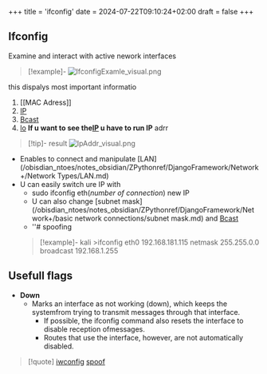 +++
title = 'ifconfig'
date = 2024-07-22T09:10:24+02:00
draft = false
+++

## Ifconfig 
Examine and interact with active nework interfaces 

>[!example]-
>![IfconfigExamle_visual.png](/IfconfigExamle_visual.png)

this dispalys most important informatio 
1.  [[MAC Adress]]
2. [IP](/obisdian_ntoes/notes_obsidian/ZPythonref/DjangoFramework/Network+/Ref_OSI/IP.md)
3. [Bcast](/obisdian_ntoes/notes_obsidian/Penetration/Bcast.md)
4. [lo](/obisdian_ntoes/notes_obsidian/Penetration/lo.md)
**If u want to see the[IP](/obisdian_ntoes/notes_obsidian/ZPythonref/DjangoFramework/Network+/Ref_OSI/IP.md) u have to 
run IP**  adrr
>[!tip]- result
>![IpAddr_visual.png](/IpAddr_visual.png)

- Enables to connect and  manipulate [LAN](/obisdian_ntoes/notes_obsidian/ZPythonref/DjangoFramework/Network+/Network Types/LAN.md)
- U can easily switch ure IP with 
	- sudo ifconfig eth(*number of connection*) new IP
	- U can also change [subnet mask](/obisdian_ntoes/notes_obsidian/ZPythonref/DjangoFramework/Network+/basic network connections/subnet mask.md) and  [Bcast](/obisdian_ntoes/notes_obsidian/Penetration/Bcast.md) 
	-  ''#  spoofing 
	>[!example]- 
	>kali >ifconfig eth0 192.168.181.115 netmask 255.255.0.0 broadcast 192.168.1.255
 
## Usefull flags 

- **Down**
	- Marks an interface as not working (down), which keeps the systemfrom trying to transmit messages through that interface. 
		-  If possible, the ifconfig command also resets the interface to disable reception ofmessages.  
		- Routes that use the interface,
		    however, are not automatically disabled.

 
>[!quote] [iwconfig](/obisdian_ntoes/notes_obsidian/Penetration/iwconfig.md) [spoof](/obisdian_ntoes/notes_obsidian/Linux/spoof.md)